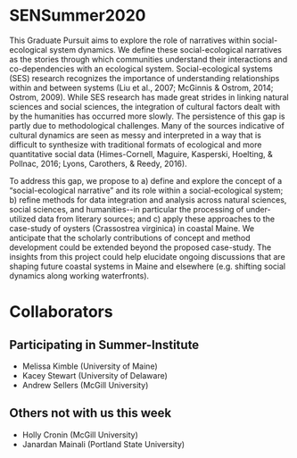 [CONTRIBUTING.md]: CONTRIBUTING.md
# SENSummer2020
This Graduate Pursuit aims to explore the role of narratives within social-ecological system dynamics. We define these social-ecological narratives as the stories through which communities understand their interactions and co-dependencies with an ecological system. Social-ecological systems (SES) research recognizes the importance of understanding relationships within and between systems (Liu et al., 2007; McGinnis & Ostrom, 2014; Ostrom, 2009). While SES research has made great strides in linking natural sciences and social sciences, the integration of cultural factors dealt with by the humanities has occurred more slowly. The persistence of this gap is partly due to methodological challenges. Many of the sources indicative of cultural dynamics are seen as messy and interpreted in a way that is difficult to synthesize with traditional formats of ecological and more quantitative social data (Himes-Cornell, Maguire, Kasperski, Hoelting, & Pollnac, 2016; Lyons, Carothers, & Reedy, 2016). 

To address this gap, we propose to a) define and explore the concept of a “social-ecological narrative” and its role within a social-ecological system; b) refine methods for data integration and analysis across natural sciences, social sciences, and humanities--in particular the processing of under-utilized data from literary sources; and c) apply these approaches to the case-study of oysters (Crassostrea virginica) in coastal Maine. We anticipate that the scholarly contributions of concept and method development could be extended beyond the proposed case-study. The insights from this project could help elucidate ongoing discussions that are shaping future coastal systems in Maine and elsewhere (e.g. shifting social dynamics along working waterfronts).

# Collaborators
## Participating in Summer-Institute
- Melissa Kimble (University of Maine)
- Kacey Stewart (University of Delaware)
- Andrew Sellers (McGill University)
## Others not with us this week
- Holly Cronin (McGill University)
- Janardan Mainali (Portland State University)


